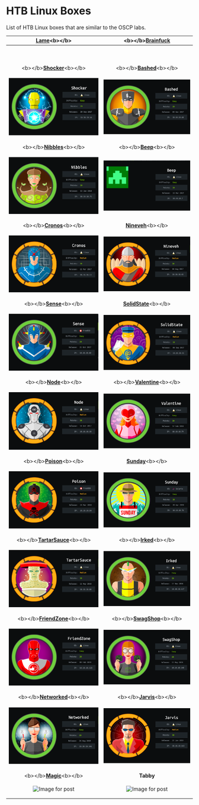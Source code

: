 # HTB Linux Boxes

List of HTB Linux boxes that are similar to the OSCP labs.

<table>
  <thead>
    <tr>
      <th style="text-align:center"> <a href="lame-writeup-w-o-metasploit.md"><b>Lame</b></a>&lt;b&gt;&lt;/b&gt;</th>
      <th
      style="text-align:center">&lt;b&gt;&lt;/b&gt;<a href="brainfuck-writeup-w-o-metasploit.md"><b>Brainfuck</b></a><b>   </b>
        </th>
    </tr>
  </thead>
  <tbody>
    <tr>
      <td style="text-align:center">
        <br />&#x200B;
        <img src="https://gblobscdn.gitbook.com/assets%2F-M7FrW_mh9HesegKl0UA%2F-M7FwpSwASfYjrxiqukb%2F-M7FyvpoZtqzkvXiaWQd%2Fimage.png?alt=media&amp;token=631d7880-d429-4cc1-91fe-efafce26ff80"
        alt/>
      </td>
      <td style="text-align:center">
        <p></p>
        <p>
          <img src="https://gblobscdn.gitbook.com/assets%2F-M7FrW_mh9HesegKl0UA%2F-M7FwpSwASfYjrxiqukb%2F-M7Fz2pLdOiY_byefsPp%2Fimage.png?alt=media&amp;token=b943fd36-ef6c-4685-89fd-866a8fd0380c"
          alt/>
        </p>
      </td>
    </tr>
    <tr>
      <td style="text-align:center">&lt;b&gt;&lt;/b&gt;<a href="shocker-writeup-w-o-metasploit.md"><b>Shocker</b></a>&lt;b&gt;&lt;/b&gt;</td>
      <td
      style="text-align:center">&lt;b&gt;&lt;/b&gt;<a href="https://rana-khalil.gitbook.io/tj-null-s-hack-the-box-oscp-like-vms/linux-boxes/bashed-writeup-w-o-metasploit"><b>Bashed</b></a>&lt;b&gt;&lt;/b&gt;</td>
    </tr>
    <tr>
      <td style="text-align:center">
        <p></p>
        <p>
          <img src="../.gitbook/assets/image (3).png" alt/>
        </p>
      </td>
      <td style="text-align:center">
        <p></p>
        <p>
          <img src="../.gitbook/assets/image (5).png" alt/>
        </p>
      </td>
    </tr>
    <tr>
      <td style="text-align:center">&lt;b&gt;&lt;/b&gt;<a href="nibbles-writeup-w-o-metasploit.md"><b>Nibbles</b></a>&lt;b&gt;&lt;/b&gt;</td>
      <td
      style="text-align:center">&lt;b&gt;&lt;/b&gt;<a href="beep-writeup-w-o-metasploit.md"><b>Beep</b></a>&lt;b&gt;&lt;/b&gt;</td>
    </tr>
    <tr>
      <td style="text-align:center">
        <p></p>
        <p>
          <img src="../.gitbook/assets/screen-shot-2020-05-14-at-12.09.34-am.png"
          alt/>
        </p>
      </td>
      <td style="text-align:center">
        <p></p>
        <p>
          <img src="../.gitbook/assets/image (7).png" alt/>
        </p>
      </td>
    </tr>
    <tr>
      <td style="text-align:center">&lt;b&gt;&lt;/b&gt;<a href="cronos-writeup-w-o-metasploit.md"><b>Cronos</b></a>&lt;b&gt;&lt;/b&gt;</td>
      <td
      style="text-align:center"><a href="nineveh-writeup-w-o-metasploit.md"><b>Nineveh</b></a>&lt;b&gt;&lt;/b&gt;</td>
    </tr>
    <tr>
      <td style="text-align:center">
        <p></p>
        <p>
          <img src="../.gitbook/assets/screen-shot-2020-05-15-at-11.11.54-pm.png"
          alt/>
        </p>
      </td>
      <td style="text-align:center">
        <p></p>
        <p>
          <img src="../.gitbook/assets/screen-shot-2020-05-15-at-11.12.23-pm.png"
          alt/>
        </p>
      </td>
    </tr>
    <tr>
      <td style="text-align:center">&lt;b&gt;&lt;/b&gt;<a href="sense-writeup-w-o-metasploit.md"><b>Sense</b></a>&lt;b&gt;&lt;/b&gt;</td>
      <td
      style="text-align:center"><a href="solidstate-writeup-w-o-metasploit.md"><b>SolidState</b></a>&lt;b&gt;&lt;/b&gt;</td>
    </tr>
    <tr>
      <td style="text-align:center">
        <p></p>
        <p>
          <img src="../.gitbook/assets/screen-shot-2020-05-15-at-11.13.58-pm.png"
          alt/>
        </p>
      </td>
      <td style="text-align:center">
        <p></p>
        <p>
          <img src="../.gitbook/assets/screen-shot-2020-05-15-at-11.14.27-pm.png"
          alt/>
        </p>
      </td>
    </tr>
    <tr>
      <td style="text-align:center">&lt;b&gt;&lt;/b&gt;<a href="node-writeup-w-o-metasploit.md"><b>Node</b></a>&lt;b&gt;&lt;/b&gt;</td>
      <td
      style="text-align:center">&lt;b&gt;&lt;/b&gt;<a href="valentine-writeup-w-o-metasploit.md"><b>Valentine</b></a>&lt;b&gt;&lt;/b&gt;</td>
    </tr>
    <tr>
      <td style="text-align:center">
        <p></p>
        <p>
          <img src="../.gitbook/assets/screen-shot-2020-05-15-at-11.15.50-pm.png"
          alt/>
        </p>
      </td>
      <td style="text-align:center">
        <p></p>
        <p>
          <img src="../.gitbook/assets/screen-shot-2020-05-15-at-11.16.21-pm.png"
          alt/>
        </p>
      </td>
    </tr>
    <tr>
      <td style="text-align:center">&lt;b&gt;&lt;/b&gt;<a href="poison-writeup-w-o-metasploit.md"><b>Poison</b></a>&lt;b&gt;&lt;/b&gt;</td>
      <td
      style="text-align:center"><a href="sunday-writeup-w-o-metasploit.md"><b>Sunday</b></a>&lt;b&gt;&lt;/b&gt;</td>
    </tr>
    <tr>
      <td style="text-align:center">
        <p></p>
        <p>
          <img src="../.gitbook/assets/screen-shot-2020-05-15-at-11.18.41-pm.png"
          alt/>
        </p>
      </td>
      <td style="text-align:center">
        <p></p>
        <p>
          <img src="../.gitbook/assets/screen-shot-2020-05-15-at-11.19.08-pm.png"
          alt/>
        </p>
      </td>
    </tr>
    <tr>
      <td style="text-align:center">&lt;b&gt;&lt;/b&gt;<a href="tartarsauce-writeup-w-o-metasploit.md"><b>TartarSauce</b></a>&lt;b&gt;&lt;/b&gt;</td>
      <td
      style="text-align:center">&lt;b&gt;&lt;/b&gt;<a href="irked-writeup-w-o-metasploit.md"><b>Irked</b></a>&lt;b&gt;&lt;/b&gt;</td>
    </tr>
    <tr>
      <td style="text-align:center">
        <p></p>
        <p>
          <img src="../.gitbook/assets/screen-shot-2020-05-15-at-11.25.33-pm.png"
          alt/>
        </p>
      </td>
      <td style="text-align:center">
        <p></p>
        <p>
          <img src="../.gitbook/assets/screen-shot-2020-05-15-at-11.26.03-pm.png"
          alt/>
        </p>
      </td>
    </tr>
    <tr>
      <td style="text-align:center">&lt;b&gt;&lt;/b&gt;<a href="friendzone-writeup-w-o-metasploit.md"><b>FriendZone</b></a>&lt;b&gt;&lt;/b&gt;</td>
      <td
      style="text-align:center">&lt;b&gt;&lt;/b&gt;<a href="swagshop-writeup-w-o-metasploit.md"><b>SwagShop</b></a>&lt;b&gt;&lt;/b&gt;</td>
    </tr>
    <tr>
      <td style="text-align:center">
        <p></p>
        <p>
          <img src="../.gitbook/assets/screen-shot-2020-05-15-at-11.27.35-pm.png"
          alt/>
        </p>
      </td>
      <td style="text-align:center">
        <p></p>
        <p>
          <img src="../.gitbook/assets/screen-shot-2020-05-15-at-11.28.05-pm.png"
          alt/>
        </p>
      </td>
    </tr>
    <tr>
      <td style="text-align:center">&lt;b&gt;&lt;/b&gt;<a href="networked-writeup-w-o-metasploit.md"><b>Networked</b></a>&lt;b&gt;&lt;/b&gt;</td>
      <td
      style="text-align:center">&lt;b&gt;&lt;/b&gt;<a href="jarvis-writeup-w-o-metasploit.md"><b>Jarvis</b></a>&lt;b&gt;&lt;/b&gt;</td>
    </tr>
    <tr>
      <td style="text-align:center">
        <p></p>
        <p>
          <img src="../.gitbook/assets/screen-shot-2020-05-15-at-11.29.20-pm.png"
          alt/>
        </p>
      </td>
      <td style="text-align:center">
        <p></p>
        <p>
          <img src="../.gitbook/assets/screen-shot-2020-05-15-at-11.29.48-pm.png"
          alt/>
        </p>
      </td>
    </tr>
    <tr>
      <td style="text-align:center">&lt;b&gt;&lt;/b&gt;<a href="magic-writeup-w-o-metasploit.md"><b>Magic</b></a>&lt;b&gt;&lt;/b&gt;</td>
      <td
      style="text-align:center"><b>Tabby</b>
        </td>
    </tr>
    <tr>
      <td style="text-align:center">
        <p></p>
        <p>
          <img src="https://miro.medium.com/max/594/1*j2Q42VFXL2vn_RM5kNrovA.png"
          alt="Image for post" />
        </p>
      </td>
      <td style="text-align:center">
        <p></p>
        <p>
          <img src="https://miro.medium.com/max/591/1*mh2clkXmiJxHT_y7hU2WxQ.png"
          alt="Image for post" />
        </p>
      </td>
    </tr>
  </tbody>
</table>

